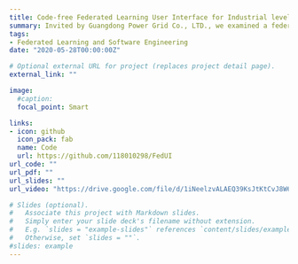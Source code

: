 ```yaml
---
title: Code-free Federated Learning User Interface for Industrial level object detection task
summary: Invited by Guangdong Power Grid Co., LTD., we examined a federal learning system for object detection tasks called FedVision, and built corresponding user interface to facilitate the use of the system by some staff in power grid companies who are not computer professional background. The GUI is divided into four main modules, which are dataset configuration module, model parameter configuration module, online visualization of training results module, and model evaluation and release module.
tags:
- Federated Learning and Software Engineering
date: "2020-05-28T00:00:00Z"

# Optional external URL for project (replaces project detail page).
external_link: ""

image:
  #caption: 
  focal_point: Smart

links:
- icon: github
  icon_pack: fab
  name: Code
  url: https://github.com/118010298/FedUI
url_code: ""
url_pdf: ""
url_slides: ""
url_video: "https://drive.google.com/file/d/1iNeelzvALAEQ39KsJtKtCvJ8W6o46Y2v/view?usp=sharing"

# Slides (optional).
#   Associate this project with Markdown slides.
#   Simply enter your slide deck's filename without extension.
#   E.g. `slides = "example-slides"` references `content/slides/example-slides.md`.
#   Otherwise, set `slides = ""`.
#slides: example
---
```

